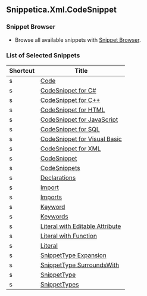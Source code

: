 ## Snippetica.Xml.CodeSnippet

### Snippet Browser
* Browse all available snippets with [Snippet Browser](http://pihrt.net/snippetica/snippets?engine=vs&language=xml).

### List of Selected Snippets

Shortcut | Title
-------- | -----
s|[Code](Code.snippet)
s|[CodeSnippet for C\#](CodeSnippetCSharp.snippet)
s|[CodeSnippet for C\+\+](CodeSnippetCPlusPlus.snippet)
s|[CodeSnippet for HTML](CodeSnippetHtml.snippet)
s|[CodeSnippet for JavaScript](CodeSnippetJavaScript.snippet)
s|[CodeSnippet for SQL](CodeSnippetSql.snippet)
s|[CodeSnippet for Visual Basic](CodeSnippetVisualBasic.snippet)
s|[CodeSnippet for XML](CodeSnippetXml.snippet)
s|[CodeSnippet](CodeSnippet.snippet)
s|[CodeSnippets](CodeSnippets.snippet)
s|[Declarations](Declarations.snippet)
s|[Import](Import.snippet)
s|[Imports](Imports.snippet)
s|[Keyword](Keyword.snippet)
s|[Keywords](Keywords.snippet)
s|[Literal with Editable Attribute](LiteralWithEditableAttribute.snippet)
s|[Literal with Function](LiteralWithFunction.snippet)
s|[Literal](Literal.snippet)
s|[SnippetType Expansion](SnippetTypeExpansion.snippet)
s|[SnippetType SurroundsWith](SnippetTypeSurroundsWith.snippet)
s|[SnippetType](SnippetType.snippet)
s|[SnippetTypes](SnippetTypes.snippet)
